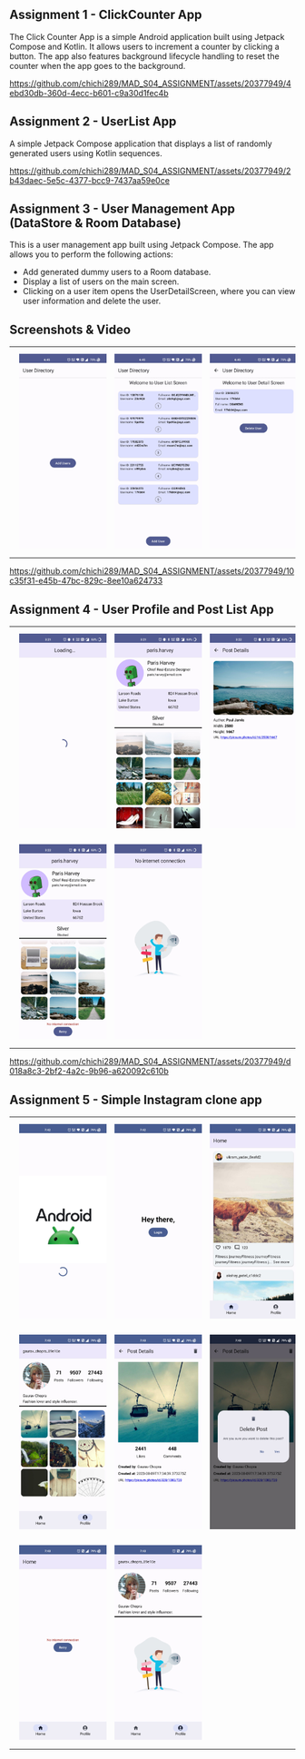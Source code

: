 ## Assignment 1 - ClickCounter App

The Click Counter App is a simple Android application built using Jetpack Compose and Kotlin. It allows users to increment a counter by clicking a button. The app also features background lifecycle handling to reset the counter when the app goes to the background.

https://github.com/chichi289/MAD_S04_ASSIGNMENT/assets/20377949/4ebd30db-360d-4ecc-b601-c9a30d1fec4b

## Assignment 2 - UserList App

A simple Jetpack Compose application that displays a list of randomly generated users using Kotlin sequences.

https://github.com/chichi289/MAD_S04_ASSIGNMENT/assets/20377949/2b43daec-5e5c-4377-bcc9-7437aa59e0ce

## Assignment 3 - User Management App (DataStore & Room Database)

This is a user management app built using Jetpack Compose. The app allows you to perform the following actions:

- Add generated dummy users to a Room database.
- Display a list of users on the main screen.
- Clicking on a user item opens the UserDetailScreen, where you can view user information and delete the user.

## Screenshots & Video

|                                                                     |                                                                     |                                                                      |
|---------------------------------------------------------------------|---------------------------------------------------------------------|----------------------------------------------------------------------|
| <img src="/screenshots/1.jpg" width="200" hspace="10" vspace="10"/> | <img src="/screenshots/2.jpg" width="200" hspace="10" vspace="10"/> | <img src="/screenshots/3.jpg" width="200" hspace="10" vspace="10" /> |

                                                                                                
https://github.com/chichi289/MAD_S04_ASSIGNMENT/assets/20377949/10c35f31-e45b-47bc-829c-8ee10a624733

## Assignment 4 - User Profile and Post List App

|                                                                     |                                                                     |                                                                      |
|---------------------------------------------------------------------|---------------------------------------------------------------------|----------------------------------------------------------------------|
| <img src="/screenshots/4.jpg" width="200" hspace="10" vspace="10"/> | <img src="/screenshots/5.jpg" width="200" hspace="10" vspace="10"/> | <img src="/screenshots/6.jpg" width="200" hspace="10" vspace="10" /> |
| <img src="/screenshots/7.jpg" width="200" hspace="10" vspace="10"/> | <img src="/screenshots/8.jpg" width="200" hspace="10" vspace="10"/> ||


https://github.com/chichi289/MAD_S04_ASSIGNMENT/assets/20377949/d018a8c3-2bf2-4a2c-9b96-a620092c610b

## Assignment 5 - Simple Instagram clone app

|                                                                      |                                                                      |                                                                       |
|----------------------------------------------------------------------|----------------------------------------------------------------------|-----------------------------------------------------------------------|
| <img src="/screenshots/9.jpg" width="200" hspace="10" vspace="10"/>  | <img src="/screenshots/10.jpg" width="200" hspace="10" vspace="10"/> | <img src="/screenshots/11.jpg" width="200" hspace="10" vspace="10" /> |
| <img src="/screenshots/12.jpg" width="200" hspace="10" vspace="10"/> | <img src="/screenshots/13.jpg" width="200" hspace="10" vspace="10"/> | <img src="/screenshots/14.jpg" width="200" hspace="10" vspace="10"/>  |
| <img src="/screenshots/15.jpg" width="200" hspace="10" vspace="10"/> | <img src="/screenshots/16.jpg" width="200" hspace="10" vspace="10"/> ||

